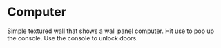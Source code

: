 # Computer
Simple textured wall that shows a wall panel computer. Hit use to pop up the console. Use the console to unlock doors. 
